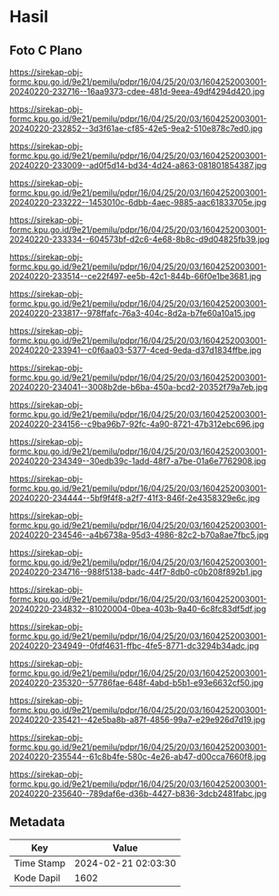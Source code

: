 # Hasil

## Foto C Plano

https://sirekap-obj-formc.kpu.go.id/9e21/pemilu/pdpr/16/04/25/20/03/1604252003001-20240220-232716--16aa9373-cdee-481d-9eea-49df4294d420.jpg

https://sirekap-obj-formc.kpu.go.id/9e21/pemilu/pdpr/16/04/25/20/03/1604252003001-20240220-232852--3d3f61ae-cf85-42e5-9ea2-510e878c7ed0.jpg

https://sirekap-obj-formc.kpu.go.id/9e21/pemilu/pdpr/16/04/25/20/03/1604252003001-20240220-233009--ad0f5d14-bd34-4d24-a863-081801854387.jpg

https://sirekap-obj-formc.kpu.go.id/9e21/pemilu/pdpr/16/04/25/20/03/1604252003001-20240220-233222--1453010c-6dbb-4aec-9885-aac61833705e.jpg

https://sirekap-obj-formc.kpu.go.id/9e21/pemilu/pdpr/16/04/25/20/03/1604252003001-20240220-233334--604573bf-d2c6-4e68-8b8c-d9d04825fb39.jpg

https://sirekap-obj-formc.kpu.go.id/9e21/pemilu/pdpr/16/04/25/20/03/1604252003001-20240220-233514--ce22f497-ee5b-42c1-844b-66f0e1be3681.jpg

https://sirekap-obj-formc.kpu.go.id/9e21/pemilu/pdpr/16/04/25/20/03/1604252003001-20240220-233817--978ffafc-76a3-404c-8d2a-b7fe60a10a15.jpg

https://sirekap-obj-formc.kpu.go.id/9e21/pemilu/pdpr/16/04/25/20/03/1604252003001-20240220-233941--c0f6aa03-5377-4ced-9eda-d37d1834ffbe.jpg

https://sirekap-obj-formc.kpu.go.id/9e21/pemilu/pdpr/16/04/25/20/03/1604252003001-20240220-234041--3008b2de-b6ba-450a-bcd2-20352f79a7eb.jpg

https://sirekap-obj-formc.kpu.go.id/9e21/pemilu/pdpr/16/04/25/20/03/1604252003001-20240220-234156--c9ba96b7-92fc-4a90-8721-47b312ebc696.jpg

https://sirekap-obj-formc.kpu.go.id/9e21/pemilu/pdpr/16/04/25/20/03/1604252003001-20240220-234349--30edb39c-1add-48f7-a7be-01a6e7762908.jpg

https://sirekap-obj-formc.kpu.go.id/9e21/pemilu/pdpr/16/04/25/20/03/1604252003001-20240220-234444--5bf9f4f8-a2f7-41f3-846f-2e4358329e6c.jpg

https://sirekap-obj-formc.kpu.go.id/9e21/pemilu/pdpr/16/04/25/20/03/1604252003001-20240220-234546--a4b6738a-95d3-4986-82c2-b70a8ae7fbc5.jpg

https://sirekap-obj-formc.kpu.go.id/9e21/pemilu/pdpr/16/04/25/20/03/1604252003001-20240220-234716--988f5138-badc-44f7-8db0-c0b208f892b1.jpg

https://sirekap-obj-formc.kpu.go.id/9e21/pemilu/pdpr/16/04/25/20/03/1604252003001-20240220-234832--81020004-0bea-403b-9a40-6c8fc83df5df.jpg

https://sirekap-obj-formc.kpu.go.id/9e21/pemilu/pdpr/16/04/25/20/03/1604252003001-20240220-234949--0fdf4631-ffbc-4fe5-8771-dc3294b34adc.jpg

https://sirekap-obj-formc.kpu.go.id/9e21/pemilu/pdpr/16/04/25/20/03/1604252003001-20240220-235320--57786fae-648f-4abd-b5b1-e93e6632cf50.jpg

https://sirekap-obj-formc.kpu.go.id/9e21/pemilu/pdpr/16/04/25/20/03/1604252003001-20240220-235421--42e5ba8b-a87f-4856-99a7-e29e926d7d19.jpg

https://sirekap-obj-formc.kpu.go.id/9e21/pemilu/pdpr/16/04/25/20/03/1604252003001-20240220-235544--61c8b4fe-580c-4e26-ab47-d00cca7660f8.jpg

https://sirekap-obj-formc.kpu.go.id/9e21/pemilu/pdpr/16/04/25/20/03/1604252003001-20240220-235640--789daf6e-d36b-4427-b836-3dcb2481fabc.jpg


## Metadata

| Key        | Value               |
| ---------- | ------------------- |
| Time Stamp | 2024-02-21 02:03:30 |
| Kode Dapil | 1602                |



